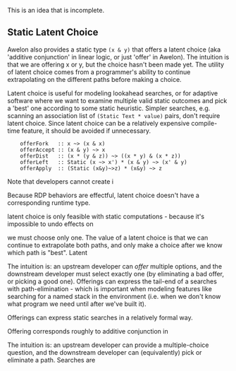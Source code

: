 
This is an idea that is incomplete.

## Static Latent Choice

Awelon also provides a static type `(x & y)` that offers a latent choice (aka 'additive conjunction' in linear logic, or just 'offer' in Awelon). The intuition is that we are offering x or y, but the choice hasn't been made yet. The utility of latent choice comes from a programmer's ability to continue extrapolating on the different paths before making a choice. 

Latent choice is useful for modeling lookahead searches, or for adaptive software where we want to examine multiple valid static outcomes and pick a 'best' one according to some static heuristic. Simpler searches, e.g. scanning an association list of `(Static Text * value)` pairs, don't require latent choice. Since latent choice can be a relatively expensive compile-time feature, it should be avoided if unnecessary. 

        offerFork   :: x ~> (x & x)
        offerAccept :: (x & y) ~> x
        offerDist   :: (x * (y & z)) ~> ((x * y) & (x * z))
        offerLeft   :: Static (x ~> x') * (x & y) ~> (x' & y)
        offerApply  :: (Static (x&y)~>z) * (x&y) ~> z

Note that developers cannot create i
 
Because RDP behaviors are effectful, latent choice doesn't have a corresponding runtime type.

 latent choice is only feasible with static computations - because it's impossible to undo effects on 

 we must choose only one. The value of a latent choice is that we can continue to extrapolate both paths, and only make a choice after we know which path is "best". Latent 

 The intuition is: an upstream developer can *offer* multiple options, and the downstream developer must select exactly one (by eliminating a bad offer, or picking a good one). Offerings can express the tail-end of a searches with path-elimination - which is important when modeling features like searching for a named stack in the environment (i.e. when we don't know what program we need until after we've built it). 

Offerings can express static searches in a relatively formal way. 

Offering corresponds roughly to additive conjunction in 

The intuition is: an upstream developer can provide a multiple-choice question, and the downstream developer can (equivalently) pick or eliminate a path. Searches are 



